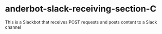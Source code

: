 # anderbot-slack-receiving-section-C
This is a Slackbot that receives POST requests and posts content to a Slack channel
